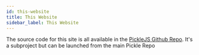 ```yaml
---
id: this-website
title: This Website
sidebar_label: This Website
---
```


The source code for this site is all available in the [PickleJS Github Repo](https://github.com/tolicodes/picklejs/website). It's a subproject but can be launched from the main Pickle Repo
